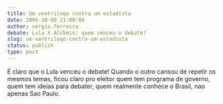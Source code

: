 ```yaml
---
title: Um ventríloqo contra um estadista
date: 2006-10-08 21:00:00
author: sergio.ferreira
debate: Lula X Alckmin: quem venceu o debate?
slug: um-ventriloqo-contra-um-estadista
status: publish 
type: post
---
```


É claro que o Lula venceu o debate! Quando o outro cansou de repetir os mesmos temas, ficou claro pro eleitor quem tem programa de governo, quem tem ideias para debater, quem realmente conhece o Brasil, nao apenas Sao Paulo.
